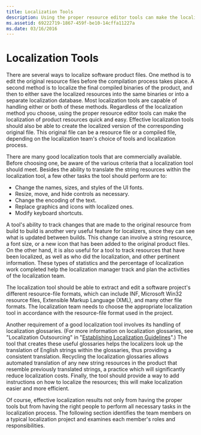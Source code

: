 ```yaml
---
title: Localization Tools
description: Using the proper resource editor tools can make the localization of product resources quick and easy.
ms.assetid: 69222719-1867-459f-be10-14cffa11227a
ms.date: 03/16/2016
---
```

# Localization Tools

There are several ways to localize software product files. One method is to edit the original resource files before the compilation process takes place. A second method is to localize the final compiled binaries of the product, and then to either save the localized resources into the same binaries or into a separate localization database. Most localization tools are capable of handling either or both of these methods. Regardless of the localization method you choose, using the proper resource editor tools can make the localization of product resources quick and easy. Effective localization tools should also be able to create the localized version of the corresponding original file. This original file can be a resource file or a compiled file, depending on the localization team's choice of tools and localization process.

There are many good localization tools that are commercially available. Before choosing one, be aware of the various criteria that a localization tool should meet. Besides the ability to translate the string resources within the localization tool, a few other tasks the tool should perform are to:

-   Change the names, sizes, and styles of the UI fonts.
-   Resize, move, and hide controls as necessary.
-   Change the encoding of the text.
-   Replace graphics and icons with localized ones.
-   Modify keyboard shortcuts.

A tool's ability to track changes that are made to the original resource from build to build is another very useful feature for localizers, since they can see what is updated between builds. This change can involve a string resource, a font size, or a new icon that has been added to the original product files. On the other hand, it is also useful for a tool to track resources that have been localized, as well as who did the localization, and other pertinent information. These types of statistics and the percentage of localization work completed help the localization manager track and plan the activities of the localization team.

The localization tool should be able to extract and edit a software project's different resource-file formats, which can include INF, Microsoft Win32 resource files, Extensible Markup Language (XML), and many other file formats. The localization team needs to choose the appropriate localization tool in accordance with the resource-file format used in the project.

Another requirement of a good localization tool involves its handling of localization glossaries. (For more information on localization glossaries, see "Localization Outsourcing" in "[Establishing Localization Guidelines](https://msdn.microsoft.com/library/mt662353)".) The tool that creates these useful glossaries helps the localizers look up the translation of English strings within the glossaries, thus providing a consistent translation. Recycling the localization glossaries allows automated translation of any new string resources in the product that resemble previously translated strings, a practice which will significantly reduce localization costs. Finally, the tool should provide a way to add instructions on how to localize the resources; this will make localization easier and more efficient.

Of course, effective localization results not only from having the proper tools but from having the right people to perform all necessary tasks in the localization process. The following section identifies the team members on a typical localization project and examines each member's roles and responsibilities.


